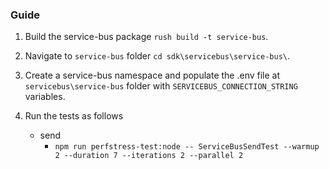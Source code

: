 ### Guide

1. Build the service-bus package `rush build -t service-bus`.
2. Navigate to `service-bus` folder `cd sdk\servicebus\service-bus\`.
3. Create a service-bus namespace and populate the .env file at `servicebus\service-bus` folder with `SERVICEBUS_CONNECTION_STRING` variables.
4. Run the tests as follows

   - send
     - `npm run perfstress-test:node -- ServiceBusSendTest --warmup 2 --duration 7 --iterations 2 --parallel 2`
